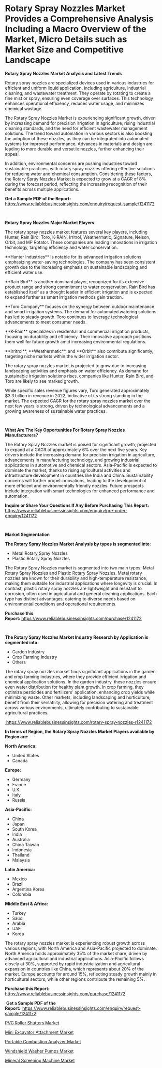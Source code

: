 <p><h1>Rotary Spray Nozzles Market Provides a Comprehensive Analysis Including a Macro Overview of the Market, Micro Details such as Market Size and Competitive Landscape</h1></p><p><strong>Rotary Spray Nozzles Market Analysis and Latest Trends</strong></p>
<p><p>Rotary spray nozzles are specialized devices used in various industries for efficient and uniform liquid application, including agriculture, industrial cleaning, and wastewater treatment. They operate by rotating to create a fine mist or spray, ensuring even coverage over surfaces. This technology enhances operational efficiency, reduces water usage, and minimizes chemical wastage.</p><p>The Rotary Spray Nozzles Market is experiencing significant growth, driven by increasing demand for precision irrigation in agriculture, rising industrial cleaning standards, and the need for efficient wastewater management solutions. The trend toward automation in various sectors is also boosting the adoption of these nozzles, as they can be integrated into automated systems for improved performance. Advances in materials and design are leading to more durable and versatile nozzles, further enhancing their appeal.</p><p>In addition, environmental concerns are pushing industries toward sustainable practices, with rotary spray nozzles offering effective solutions for reducing water and chemical consumption. Considering these factors, the Rotary Spray Nozzles Market is expected to grow at a CAGR of 8% during the forecast period, reflecting the increasing recognition of their benefits across multiple applications.</p></p>
<p><strong>Get a Sample PDF of the Report:&nbsp;</strong> <a href="https://www.reliablebusinessinsights.com/enquiry/request-sample/1241172?utm_campaign=75&utm_medium=2&utm_source=Github&utm_content=ia&utm_term=11042025&utm_id=rotary-spray-nozzles">https://www.reliablebusinessinsights.com/enquiry/request-sample/1241172</a></p>
<p>&nbsp;</p>
<p><strong>Rotary Spray Nozzles Major Market Players</strong></p>
<p><p>The rotary spray nozzles market features several key players, including Hunter, Rain Bird, Toro, K-RAIN, Irritrol, Weathermatic, Signature, Nelson, Orbit, and MP Rotator. These companies are leading innovations in irrigation technology, targeting efficiency and water conservation.</p><p>**Hunter Industries** is notable for its advanced irrigation solutions emphasizing water-saving technologies. The company has seen consistent growth due to the increasing emphasis on sustainable landscaping and efficient water use.</p><p>**Rain Bird** is another dominant player, recognized for its extensive product range and strong commitment to water conservation. Rain Bird has established itself as a thought leader in efficient irrigation and is expected to expand further as smart irrigation methods gain traction.</p><p>**Toro Company** focuses on the synergy between outdoor maintenance and smart irrigation systems. The demand for automated watering solutions has led to steady growth. Toro continues to leverage technological advancements to meet consumer needs.</p><p>**K-Rain** specializes in residential and commercial irrigation products, focusing on durability and efficiency. Their innovative approach positions them well for future growth amid increasing environmental regulations.</p><p>**Irritrol**, **Weathermatic**, and **Orbit** also contribute significantly, targeting niche markets within the wider irrigation sector.</p><p>The rotary spray nozzles market is projected to grow due to increasing landscaping activities and emphasis on water efficiency. As demand for sustainable irrigation solutions rises, companies like Hunter, Rain Bird, and Toro are likely to see marked growth.</p><p>While specific sales revenue figures vary, Toro generated approximately $3.3 billion in revenue in 2022, indicative of its strong standing in the market. The expected CAGR for the rotary spray nozzles market over the next few years is strong, driven by technological advancements and a growing awareness of sustainable water practices.</p></p>
<p>&nbsp;</p>
<p><strong>What Are The Key Opportunities For Rotary Spray Nozzles Manufacturers?</strong></p>
<p><p>The Rotary Spray Nozzles market is poised for significant growth, projected to expand at a CAGR of approximately 6% over the next five years. Key drivers include the increasing demand for precision irrigation in agriculture, advancements in manufacturing technology, and growing industrial applications in automotive and chemical sectors. Asia-Pacific is expected to dominate the market, thanks to rising agricultural activities and infrastructure development in countries like India and China. Sustainability concerns will further propel innovations, leading to the development of more efficient and environmentally friendly nozzles. Future prospects include integration with smart technologies for enhanced performance and automation.</p></p>
<p><strong>Inquire or Share Your Questions If Any Before Purchasing This Report:</strong> <a href="https://www.reliablebusinessinsights.com/enquiry/pre-order-enquiry/1241172?utm_campaign=75&utm_medium=2&utm_source=Github&utm_content=ia&utm_term=11042025&utm_id=rotary-spray-nozzles">https://www.reliablebusinessinsights.com/enquiry/pre-order-enquiry/1241172</a></p>
<p>&nbsp;</p>
<p><strong>Market Segmentation</strong></p>
<p><strong>The Rotary Spray Nozzles Market Analysis by types is segmented into:</strong></p>
<p><ul><li>Metal Rotary Spray Nozzles</li><li>Plastic Rotary Spray Nozzles</li></ul></p>
<p><p>The Rotary Spray Nozzles market is segmented into two main types: Metal Rotary Spray Nozzles and Plastic Rotary Spray Nozzles. Metal rotary nozzles are known for their durability and high-temperature resistance, making them suitable for industrial applications where longevity is crucial. In contrast, plastic rotary spray nozzles are lightweight and resistant to corrosion, often used in agricultural and general cleaning applications. Each type has distinct advantages, catering to diverse needs based on environmental conditions and operational requirements.</p></p>
<p><strong>Purchase this Report:&nbsp;</strong><a href="https://www.reliablebusinessinsights.com/purchase/1241172?utm_campaign=75&utm_medium=2&utm_source=Github&utm_content=ia&utm_term=11042025&utm_id=rotary-spray-nozzles">https://www.reliablebusinessinsights.com/purchase/1241172</a></p>
<p>&nbsp;</p>
<p><strong>The Rotary Spray Nozzles Market Industry Research by Application is segmented into:</strong></p>
<p><ul><li>Garden Industry</li><li>Crop Farming Industry</li><li>Others</li></ul></p>
<p><p>The rotary spray nozzles market finds significant applications in the garden and crop farming industries, where they provide efficient irrigation and chemical application solutions. In the garden industry, these nozzles ensure even water distribution for healthy plant growth. In crop farming, they optimize pesticides and fertilizers' application, enhancing crop yields while minimizing waste. Other markets, including landscaping and horticulture, benefit from their versatility, allowing for precision watering and treatment across various environments, ultimately contributing to sustainable agricultural practices.</p></p>
<p><a href="https://www.reliablebusinessinsights.com/rotary-spray-nozzles-r1241172?utm_campaign=75&utm_medium=2&utm_source=Github&utm_content=ia&utm_term=11042025&utm_id=rotary-spray-nozzles">&nbsp;https://www.reliablebusinessinsights.com/rotary-spray-nozzles-r1241172</a></p>
<p><strong>In terms of Region, the Rotary Spray Nozzles Market Players available by Region are:</strong></p>
<p>
    <p> <strong> North America: </strong>
        <ul>
            <li>United States</li>
            <li>Canada</li>
        </ul>
        </p> 
    <p> <strong> Europe: </strong>
        <ul>
            <li>Germany</li>
            <li>France</li>
            <li>U.K.</li>
            <li>Italy</li>
            <li>Russia</li>
        </ul>
        </p> 
    <p> <strong> Asia-Pacific: </strong>
        <ul>
            <li>China</li>
            <li>Japan</li>
            <li>South Korea</li>
            <li>India</li>
            <li>Australia</li>
            <li>China Taiwan</li>
            <li>Indonesia</li>
            <li>Thailand</li>
            <li>Malaysia</li>
        </ul>
        </p> 
    <p> <strong> Latin America: </strong>
        <ul>
            <li>Mexico</li>
            <li>Brazil</li>
            <li>Argentina Korea</li>
            <li>Colombia</li>
        </ul>
        </p> 
    <p> <strong> Middle East & Africa: </strong>
        <ul>
            <li>Turkey</li>
            <li>Saudi</li>
            <li>Arabia</li>
            <li>UAE</li>
            <li>Korea</li>
        </ul>
    </p>
    </p>
<p><p>The rotary spray nozzles market is experiencing robust growth across various regions, with North America and Asia-Pacific projected to dominate. North America holds approximately 35% of the market share, driven by advanced agricultural and industrial applications. Asia-Pacific follows closely at 30%, supported by rapid industrialization and agricultural expansion in countries like China, which represents about 20% of the market. Europe accounts for around 15%, reflecting steady growth mainly in horticultural sectors, while other regions contribute the remaining 5%.</p></p>
<p><strong>Purchase this Report: </strong><a href="https://www.reliablebusinessinsights.com/purchase/1241172?utm_campaign=75&utm_medium=2&utm_source=Github&utm_content=ia&utm_term=11042025&utm_id=rotary-spray-nozzles">https://www.reliablebusinessinsights.com/purchase/1241172</a></p>
<p>&nbsp;<strong>Get a Sample PDF of the Report:&nbsp;&nbsp;</strong><a href="https://www.reliablebusinessinsights.com/enquiry/request-sample/1241172?utm_campaign=75&utm_medium=2&utm_source=Github&utm_content=ia&utm_term=11042025&utm_id=rotary-spray-nozzles">https://www.reliablebusinessinsights.com/enquiry/request-sample/1241172</a></p>
<p><strong></strong></p>
<p><p><a href="https://github.com/biyajausenik/Market-Research-Report-List-1/blob/main/pvc-roller-shutters-market.md?utm_campaign=75&utm_medium=2&utm_source=Github&utm_content=ia&utm_term=11042025&utm_id=rotary-spray-nozzles">PVC Roller Shutters Market</a></p><p><a href="https://github.com/momossidram/Market-Research-Report-List-1/blob/main/mini-excavator-attachment-market.md?utm_campaign=75&utm_medium=2&utm_source=Github&utm_content=ia&utm_term=11042025&utm_id=rotary-spray-nozzles">Mini Excavator Attachment Market</a></p><p><a href="https://github.com/ajayanhaizan/Market-Research-Report-List-1/blob/main/portable-combustion-analyzer-market.md?utm_campaign=75&utm_medium=2&utm_source=Github&utm_content=ia&utm_term=11042025&utm_id=rotary-spray-nozzles">Portable Combustion Analyzer Market</a></p><p><a href="https://github.com/dailyspunj47/Market-Research-Report-List-1/blob/main/windshield-washer-pumps-market.md?utm_campaign=75&utm_medium=2&utm_source=Github&utm_content=ia&utm_term=11042025&utm_id=rotary-spray-nozzles">Windshield Washer Pumps Market</a></p><p><a href="https://github.com/sirayedantte/Market-Research-Report-List-1/blob/main/mineral-screening-machine-market.md?utm_campaign=75&utm_medium=2&utm_source=Github&utm_content=ia&utm_term=11042025&utm_id=rotary-spray-nozzles">Mineral Screening Machine Market</a></p></p>